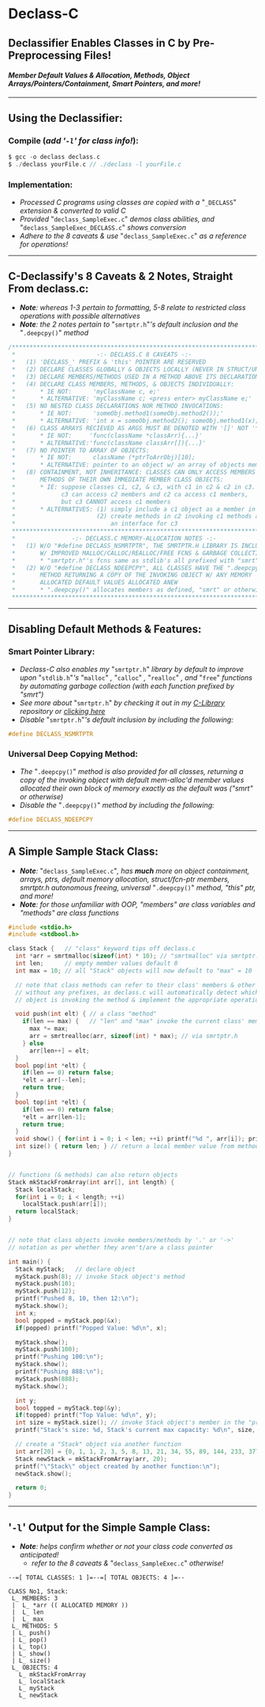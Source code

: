 # Declass-C
## Declassifier Enables Classes in C by Pre-Preprocessing Files!
#### **_Member Default Values & Allocation, Methods, Object Arrays/Pointers/Containment, Smart Pointers, and more!_**
-------------------------------------------------------------------------

## Using the Declassifier:
### Compile (_add '`-l`' for class info!_): 
```c
$ gcc -o declass declass.c
$ ./declass yourFile.c // ./declass -l yourFile.c
```
### Implementation:
* _Processed C programs using classes are copied with a_ "`_DECLASS`" _extension & converted to valid C_
* _Provided_ "`declass_SampleExec.c`" _demos class abilities, and_ "`declass_SampleExec_DECLASS.c`" _shows conversion_
* _Adhere to the 8 caveats & use_ "`declass_SampleExec.c`" _as a reference for operations!_
--------------
## C-Declassify's 8 Caveats & 2 Notes, Straight From declass.c:
* _**Note**: whereas 1-3 pertain to formatting, 5-8 relate to restricted class operations with possible alternatives_
* _**Note**: the 2 notes pertain to_ "`smrtptr.h`"_'s default inclusion and the_ "`.deepcpy()`" _method_
```c
/*****************************************************************************
 *                       -:- DECLASS.C 8 CAVEATS -:-                        *
 *   (1) 'DECLASS_' PREFIX & 'this' POINTER ARE RESERVED                    *
 *   (2) DECLARE CLASSES GLOBALLY & OBJECTS LOCALLY (NEVER IN STRUCT/UNION) *
 *   (3) DECLARE MEMBERS/METHODS USED IN A METHOD ABOVE ITS DECLARATION     *
 *   (4) DECLARE CLASS MEMBERS, METHODS, & OBJECTS INDIVIDUALLY:            *
 *       * IE NOT:      'myClassName c, e;'                                 *
 *       * ALTERNATIVE: 'myClassName c; <press enter> myClassName e;'       *
 *   (5) NO NESTED CLASS DECLARATIONS NOR METHOD INVOCATIONS:               *
 *       * IE NOT:      'someObj.method1(someObj.method2());'               *
 *       * ALTERNATIVE: 'int x = someObj.method2(); someObj.method1(x);'    *
 *   (6) CLASS ARRAYS RECIEVED AS ARGS MUST BE DENOTED WITH '[]' NOT '*':   *
 *       * IE NOT:     'func(className *classArr){...}'                     *
 *       * ALTERNATIVE:'func(className classArr[]){...}'                    *
 *   (7) NO POINTER TO ARRAY OF OBJECTS:                                    *
 *       * IE NOT:      className (*ptrToArrObj)[10];                       *
 *       * ALTERNATIVE: pointer to an object w/ an array of objects member  *
 *   (8) CONTAINMENT, NOT INHERITANCE: CLASSES CAN ONLY ACCESS MEMBERS &    *
 *       METHODS OF THEIR OWN IMMEDIATE MEMBER CLASS OBJECTS:               *
 *       * IE: suppose classes c1, c2, & c3, with c1 in c2 & c2 in c3.      *
 *             c3 can access c2 members and c2 ca access c1 members,        *
 *             but c3 CANNOT access c1 members                              *
 *       * ALTERNATIVES: (1) simply include a c1 object as a member in c3   *
 *                       (2) create methods in c2 invoking c1 methods as    *
 *                           an interface for c3                            *
 *****************************************************************************
 *                -:- DECLASS.C MEMORY-ALLOCATION NOTES -:-                 *
 *   (1) W/O "#define DECLASS_NSMRTPTR", THE SMRTPTR.H LIBRARY IS INCLUDED, *
 *       W/ IMPROVED MALLOC/CALLOC/REALLOC/FREE FCNS & GARBAGE COLLECTION   *
 *       * "smrtptr.h"'s fcns same as stdlib's all prefixed with "smrt"     *
 *   (2) W/O "#define DECLASS_NDEEPCPY", ALL CLASSES HAVE THE ".deepcpy()"  *
 *       METHOD RETURNING A COPY OF THE INVOKING OBJECT W/ ANY MEMORY       *
 *       ALLOCATED DEFAULT VALUES ALLOCATED ANEW                            *
 *       * ".deepcpy()" allocates members as defined, "smrt" or otherwise   *
 *****************************************************************************/
```
--------------
## Disabling Default Methods & Features:
### Smart Pointer Library:
* _Declass-C also enables my_ "`smrtptr.h`" _library by default to improve upon_ "`stdlib.h`"_'s_ "`malloc`" _,_ "`calloc`" _,_ "`realloc`" _, and_ "`free`" _functions by automating garbage collection (with each function prefixed by "smrt")_
* _See more about_ "`smrtptr.h`" _by checking it out in my [C-Library](https://github.com/jrandleman/C-Libraries) repository or [clicking here](https://github.com/jrandleman/C-Libraries/tree/master/Smart-Pointer)_
* _Disable_ "`smrtptr.h`"_'s default inclusion by including the following:_ 
```c
#define DECLASS_NSMRTPTR
```
### Universal Deep Copying Method:
* _The_ "`.deepcpy()`" _method is also provided for all classes, returning a copy of the invoking object with default mem-alloc'd member values allocated their own block of memory exactly as the default was ("smrt" or otherwise)_
* _Disable the_ "`.deepcpy()`" _method by including the following:_ 
```c
#define DECLASS_NDEEPCPY
```
--------------
## A Simple Sample Stack Class:
* _**Note**:_ "`declass_SampleExec.c`"_, has **much** more on object containment, arrays, ptrs, default memory allocation, struct/fcn-ptr members, smrtptr.h autonomous freeing, universal_ "`.deepcpy()`" _method, "this" ptr, and more!_
* _**Note**: for those unfamiliar with OOP, "members" are class variables and "methods" are class functions_
```c
#include <stdio.h>
#include <stdbool.h>

class Stack {   // "class" keyword tips off declass.c
  int *arr = smrtmalloc(sizeof(int) * 10); // "smrtmalloc" via smrtptr.h handles freeing
  int len;      // empty member values default 0
  int max = 10; // all "Stack" objects will now default to "max" = 10

  // note that class methods can refer to their class' members & other methods
  // without any prefixes, as declass.c will automatically detect which class
  // object is invoking the method & implement the appropriate operations.

  void push(int elt) { // a class "method"
    if(len == max) {   // "len" and "max" invoke the current class' members
      max *= max;
      arr = smrtrealloc(arr, sizeof(int) * max); // via smrtptr.h
    } else
      arr[len++] = elt;
  }
  bool pop(int *elt) {
    if(len == 0) return false;
    *elt = arr[--len];
    return true;
  }
  bool top(int *elt) {
    if(len == 0) return false;
    *elt = arr[len-1];
    return true;
  }
  void show() { for(int i = 0; i < len; ++i) printf("%d ", arr[i]); printf("\n"); }
  int size() { return len; } // return a local member value from method
}


// functions (& methods) can also return objects
Stack mkStackFromArray(int arr[], int length) {
  Stack localStack;
  for(int i = 0; i < length; ++i) 
    localStack.push(arr[i]);
  return localStack;
}


// note that class objects invoke members/methods by '.' or '->'
// notation as per whether they aren't/are a class pointer

int main() {
  Stack myStack;   // declare object
  myStack.push(8); // invoke Stack object's method
  myStack.push(10);
  myStack.push(12);
  printf("Pushed 8, 10, then 12:\n");
  myStack.show();
  int x;
  bool popped = myStack.pop(&x);
  if(popped) printf("Popped Value: %d\n", x);

  myStack.show();
  myStack.push(100);
  printf("Pushing 100:\n");
  myStack.show();
  printf("Pushing 888:\n");
  myStack.push(888);
  myStack.show();

  int y;
  bool topped = myStack.top(&y);
  if(topped) printf("Top Value: %d\n", y);
  int size = myStack.size(); // invoke Stack object's member in the "printf" below:
  printf("Stack's size: %d, Stack's current max capacity: %d\n", size, myStack.max);

  // create a "Stack" object via another function
  int arr[20] = {0, 1, 1, 2, 3, 5, 8, 13, 21, 34, 55, 89, 144, 233, 377, 610, 987, 1597, 2584, 4181};
  Stack newStack = mkStackFromArray(arr, 20);
  printf("\"Stack\" object created by another function:\n");
  newStack.show();

  return 0;
}
```
--------------
## '`-l`' Output for the Simple Sample Class:
* _**Note**: helps confirm whether or not your class code converted as anticipated!_ 
  * _refer to the 8 caveats &_ "`declass_SampleExec.c`" _otherwise!_
```
--=[ TOTAL CLASSES: 1 ]=--=[ TOTAL OBJECTS: 4 ]=--

CLASS No1, Stack:
 L_ MEMBERS: 3
 |  L_ *arr (( ALLOCATED MEMORY ))
 |  L_ len
 |  L_ max
 L_ METHODS: 5
 | L_ push()
 | L_ pop()
 | L_ top()
 | L_ show()
 | L_ size()
 L_ OBJECTS: 4
   L_ mkStackFromArray
   L_ localStack
   L_ myStack
   L_ newStack
```
